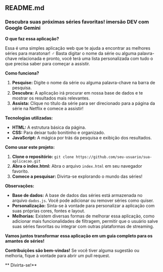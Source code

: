 ## **README.md**

### **Descubra suas próximas séries favoritas!** imersão DEV com Google Gemini

**O que faz essa aplicação?**

Essa é uma simples aplicação web que te ajuda a encontrar as melhores séries para maratonar! ‍♂️ Basta digitar o nome da série ou alguma palavra-chave relacionada e pronto, você terá uma lista personalizada com tudo o que precisa saber para começar a assistir. 

**Como funciona?**

1. **Pesquise:** Digite o nome da série ou alguma palavra-chave na barra de pesquisa.
2. **Descubra:** A aplicação irá procurar em nossa base de dados e te mostrar os resultados mais relevantes.
3. **Assista:** Clique no título da série para ser direcionado para a página da série na Netflix e comece a assistir!

**Tecnologias utilizadas:**

* **HTML:** A estrutura básica da página.
* **CSS:** Para deixar tudo bonitinho e organizado.
* **JavaScript:** A mágica por trás da pesquisa e exibição dos resultados.

**Como usar este projeto:**

1. **Clone o repositório:** `git clone https://github.com/seu-usuario/sua-aplicacao.git`
2. **Abra o index.html:** Abra o arquivo `index.html` em seu navegador favorito.
3. **Comece a pesquisar:** Divirta-se explorando o mundo das séries!

**Observações:**

* **Base de dados:** A base de dados das séries está armazenada no arquivo `dados.js`. Você pode adicionar ou remover séries como quiser.
* **Personalização:** Sinta-se à vontade para personalizar a aplicação com suas próprias cores, fontes e layout.
* **Melhorias:** Existem diversas formas de melhorar essa aplicação, como adicionar mais funcionalidades de filtragem, permitir que o usuário salve suas séries favoritas ou integrar com outras plataformas de streaming.

**Vamos juntos transformar essa aplicação em um guia completo para os amantes de séries!** 

**Contribuições são bem-vindas!** Se você tiver alguma sugestão ou melhoria, fique à vontade para abrir um pull request. 

** Divirta-se!**
